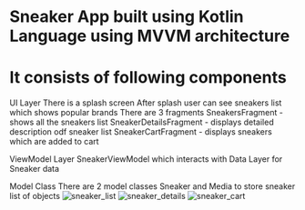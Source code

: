 # Sneaker App built using Kotlin Language using MVVM architecture
# It consists of following components
UI Layer
There is a splash screen
After splash user can see sneakers list which shows popular brands
There are 3 fragments
SneakersFragment - shows all the sneakers list
SneakerDetailsFragment - displays detailed description odf sneaker list
SneakerCartFragment - displays sneakers which are added to cart

ViewModel Layer
SneakerViewModel which interacts with Data Layer for Sneaker data

Model Class
There are 2 model classes Sneaker and Media to store sneaker list of objects
![sneaker_list](https://github.com/Anusha-Jagannath/SneakerApp/assets/67367819/cccb9928-7105-4f73-b621-2501d846b59f)
![sneaker_details](https://github.com/Anusha-Jagannath/SneakerApp/assets/67367819/051a32a0-7b58-4483-a2df-dd40e627762c)
![sneaker_cart](https://github.com/Anusha-Jagannath/SneakerApp/assets/67367819/374391b8-c5ea-49f8-8ead-b71f12882064)
